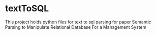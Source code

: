 # textToSQL
This project holds python files for text to sql parsing for paper Semantic Parsing to Manipulate Relational Database For a Management System
